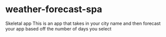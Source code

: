 # weather-forecast-spa
Skeletal app
This is an app that takes in your city name and then forecast your app based off the number of days you select
